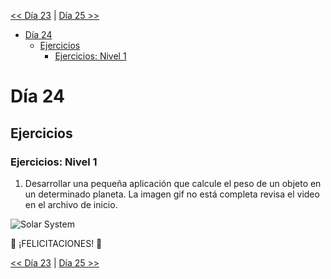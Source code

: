 
[<< Día 23](../dia_23_Event_Listeners/dia_23_event_listeners.md) | [Día 25 >>](../dia_25_Visualizacion_De_Datos_De_Los_Paises_Del_Mundo_1/dia_25_visualizacion_de_datos_de_los_paises_del_mundo_1.md)

- [Día 24](#día-24)
  - [Ejercicios](#ejercicios)
    - [Ejercicios: Nivel 1](#ejercicios-nivel-1)

# Día 24

## Ejercicios

### Ejercicios: Nivel 1

1. Desarrollar una pequeña aplicación que calcule el peso de un objeto en un determinado planeta. La imagen gif no está completa revisa el video en el archivo de inicio.

![Solar System](./../images/projects/dom_min_project_solar_system_day_4.1.gif)

🎉 ¡FELICITACIONES! 🎉

[<< Día 23](../dia_23_Event_Listeners/dia_23_event_listeners.md) | [Día 25 >>](../dia_25_Visualizacion_De_Datos_De_Los_Paises_Del_Mundo_1/dia_25_visualizacion_de_datos_de_los_paises_del_mundo_1.md)
